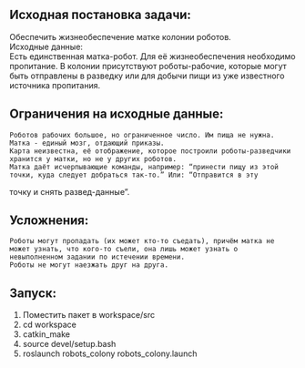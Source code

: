 ## Исходная постановка задачи:  
Обеспечить жизнеобеспечение матке колонии роботов.  
Исходные данные:  
Есть единственная матка-робот. Для её жизнеобеспечения необходимо пропитание. В колонии присутствуют роботы-рабочие, которые могут   быть отправлены в разведку или для добычи пищи из уже известного источника пропитания.  
## Ограничения на исходные данные:  
  
    Роботов рабочих большое, но ограниченное число. Им пища не нужна.  
    Матка - единый мозг, отдающий приказы.  
    Карта неизвестна, её отображение, которое построили роботы-разведчики хранится у матки, но не у других роботов.  
    Матка даёт исчерпывающие команды, например: “принести пищу из этой точки, куда следует добраться так-то.” Или: “Отправится в эту  
точку и снять развед-данные”.  
  
## Усложнения:  
  
    Роботы могут пропадать (их может кто-то съедать), причём матка не может узнать, что кого-то съели, она лишь может узнать о   невыполненном задании по истечении времени.  
    Роботы не могут наезжать друг на друга.  

## Запуск:  
1. Поместить пакет в workspace/src  
2. cd workspace  
3. catkin_make  
4. source devel/setup.bash  
5. roslaunch robots\_colony robots\_colony.launch  
